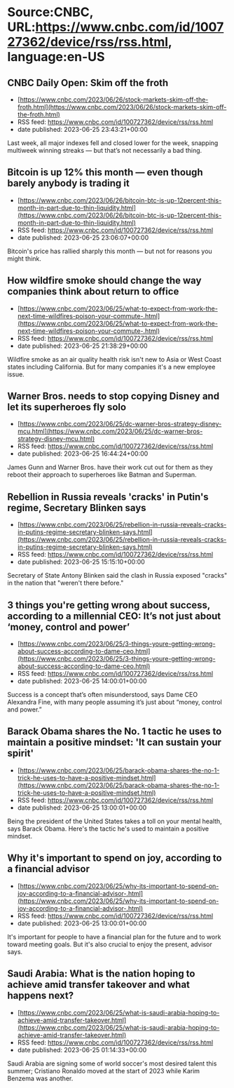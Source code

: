 # Source:CNBC, URL:https://www.cnbc.com/id/100727362/device/rss/rss.html, language:en-US

## CNBC Daily Open: Skim off the froth
 - [https://www.cnbc.com/2023/06/26/stock-markets-skim-off-the-froth.html](https://www.cnbc.com/2023/06/26/stock-markets-skim-off-the-froth.html)
 - RSS feed: https://www.cnbc.com/id/100727362/device/rss/rss.html
 - date published: 2023-06-25 23:43:21+00:00

Last week, all major indexes fell and closed lower for the week, snapping multiweek winning streaks — but that’s not necessarily a bad thing.

## Bitcoin is up 12% this month — even though barely anybody is trading it
 - [https://www.cnbc.com/2023/06/26/bitcoin-btc-is-up-12percent-this-month-in-part-due-to-thin-liquidity.html](https://www.cnbc.com/2023/06/26/bitcoin-btc-is-up-12percent-this-month-in-part-due-to-thin-liquidity.html)
 - RSS feed: https://www.cnbc.com/id/100727362/device/rss/rss.html
 - date published: 2023-06-25 23:06:07+00:00

Bitcoin's price has rallied sharply this month — but not for reasons you might think.

## How wildfire smoke should change the way companies think about return to office
 - [https://www.cnbc.com/2023/06/25/what-to-expect-from-work-the-next-time-wildfires-poison-your-commute-.html](https://www.cnbc.com/2023/06/25/what-to-expect-from-work-the-next-time-wildfires-poison-your-commute-.html)
 - RSS feed: https://www.cnbc.com/id/100727362/device/rss/rss.html
 - date published: 2023-06-25 21:38:29+00:00

Wildfire smoke as an air quality health risk isn't new to Asia or West Coast states including California. But for many companies it's a new employee issue.

## Warner Bros. needs to stop copying Disney and let its superheroes fly solo
 - [https://www.cnbc.com/2023/06/25/dc-warner-bros-strategy-disney-mcu.html](https://www.cnbc.com/2023/06/25/dc-warner-bros-strategy-disney-mcu.html)
 - RSS feed: https://www.cnbc.com/id/100727362/device/rss/rss.html
 - date published: 2023-06-25 16:44:24+00:00

James Gunn and Warner Bros. have their work cut out for them as they reboot their approach to superheroes like Batman and Superman.

## Rebellion in Russia reveals 'cracks' in Putin's regime, Secretary Blinken says
 - [https://www.cnbc.com/2023/06/25/rebellion-in-russia-reveals-cracks-in-putins-regime-secretary-blinken-says.html](https://www.cnbc.com/2023/06/25/rebellion-in-russia-reveals-cracks-in-putins-regime-secretary-blinken-says.html)
 - RSS feed: https://www.cnbc.com/id/100727362/device/rss/rss.html
 - date published: 2023-06-25 15:15:10+00:00

Secretary of State Antony Blinken said the clash in Russia exposed "cracks" in the nation that "weren't there before."

## 3 things you're getting wrong about success, according to a millennial CEO: It’s not just about ‘money, control and power’
 - [https://www.cnbc.com/2023/06/25/3-things-youre-getting-wrong-about-success-according-to-dame-ceo.html](https://www.cnbc.com/2023/06/25/3-things-youre-getting-wrong-about-success-according-to-dame-ceo.html)
 - RSS feed: https://www.cnbc.com/id/100727362/device/rss/rss.html
 - date published: 2023-06-25 14:00:01+00:00

Success is a concept that’s often misunderstood, says Dame CEO Alexandra Fine, with many people assuming it’s just about “money, control and power.”

## Barack Obama shares the No. 1 tactic he uses to maintain a positive mindset: 'It can sustain your spirit'
 - [https://www.cnbc.com/2023/06/25/barack-obama-shares-the-no-1-trick-he-uses-to-have-a-positive-mindset.html](https://www.cnbc.com/2023/06/25/barack-obama-shares-the-no-1-trick-he-uses-to-have-a-positive-mindset.html)
 - RSS feed: https://www.cnbc.com/id/100727362/device/rss/rss.html
 - date published: 2023-06-25 13:00:01+00:00

Being the president of the United States takes a toll on your mental health, says Barack Obama. Here's the tactic he's used to maintain a positive mindset.

## Why it's important to spend on joy, according to a financial advisor
 - [https://www.cnbc.com/2023/06/25/why-its-important-to-spend-on-joy-according-to-a-financial-advisor-.html](https://www.cnbc.com/2023/06/25/why-its-important-to-spend-on-joy-according-to-a-financial-advisor-.html)
 - RSS feed: https://www.cnbc.com/id/100727362/device/rss/rss.html
 - date published: 2023-06-25 13:00:01+00:00

It's important for people to have a financial plan for the future and to work toward meeting goals. But it's also crucial to enjoy the present, advisor says.

## Saudi Arabia: What is the nation hoping to achieve amid transfer takeover and what happens next?
 - [https://www.cnbc.com/2023/06/25/what-is-saudi-arabia-hoping-to-achieve-amid-transfer-takeover.html](https://www.cnbc.com/2023/06/25/what-is-saudi-arabia-hoping-to-achieve-amid-transfer-takeover.html)
 - RSS feed: https://www.cnbc.com/id/100727362/device/rss/rss.html
 - date published: 2023-06-25 01:14:33+00:00

Saudi Arabia are signing some of world soccer's most desired talent this summer; Cristiano Ronaldo moved at the start of 2023 while Karim Benzema was another.

